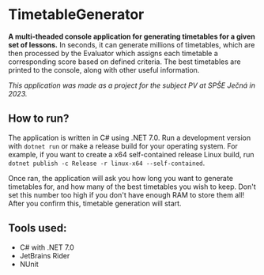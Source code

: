 # TimetableGenerator
**A multi-theaded console application for generating timetables for a given set of lessons.** In seconds, it can generate millions of timetables, which are then processed by the Evaluator which assigns each timetable a corresponding score based on defined criteria. The best timetables are printed to the console, along with other useful information.

*This application was made as a project for the subject PV at SPŠE Ječná in 2023.*

## How to run?
The application is written in C# using .NET 7.0. Run a development version with `dotnet run` or make a release build for your operating system. For example, if you want to create a x64 self-contained release Linux build, run `dotnet publish -c Release -r linux-x64 --self-contained`.

Once ran, the application will ask you how long you want to generate timetables for, and how many of the best timetables you wish to keep. Don't set this number too high if you don't have enough RAM to store them all! After you confirm this, timetable generation will start.

## Tools used:
- C# with .NET 7.0
- JetBrains Rider
- NUnit
